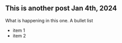 This is another post
Jan 4th, 2024
---
What is happening in this one. A bullet list
- item 1
- item 2
